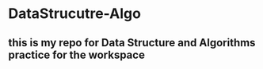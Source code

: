 # DataStrucutre-Algo

## this is my repo for Data Structure and Algorithms practice for the workspace

